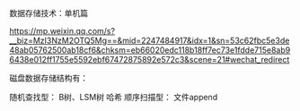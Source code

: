 

数据存储技术：单机篇

https://mp.weixin.qq.com/s?__biz=MzI3NzM2OTQ5Mg==&mid=2247484917&idx=1&sn=53c62fbc5e3de48ab05762500ab18cf6&chksm=eb66020edc118b18ff7ec73e1fdde715e8ab96438e012ff1755e5592ebf67472875892e572c3&scene=21#wechat_redirect

磁盘数据存储结构有：

随机查找型：
B树、LSM树
哈希
顺序扫描型：
文件append

